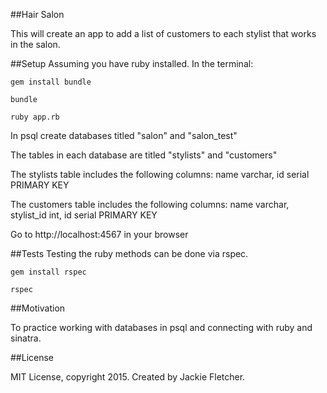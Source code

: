 ##Hair Salon

This will create an app to add a list of customers to each stylist that works in the salon.

##Setup
Assuming you have ruby installed. In the terminal:

`gem install bundle`

`bundle`

`ruby app.rb`

In psql create databases titled "salon" and "salon_test"

The tables in each database are titled "stylists" and "customers"

The stylists table includes the following columns: name varchar, id serial PRIMARY KEY

The customers table includes the following columns: name varchar, stylist_id int, id serial PRIMARY KEY

Go to http://localhost:4567 in your browser

##Tests
Testing the ruby methods can be done via rspec.

`gem install rspec`

`rspec`

##Motivation

To practice working with databases in psql and connecting with ruby and sinatra.

##License

MIT License, copyright 2015. Created by Jackie Fletcher.
